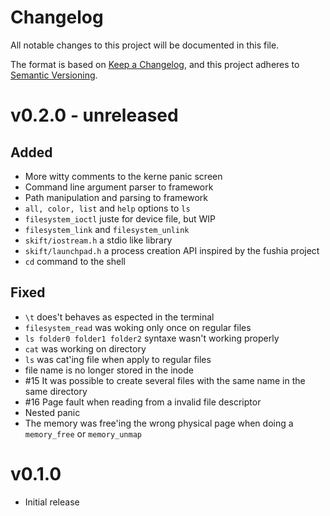 # Changelog

All notable changes to this project will be documented in this file.

The format is based on [Keep a Changelog](https://keepachangelog.com/en/1.0.0/),
and this project adheres to [Semantic Versioning](https://semver.org/spec/v2.0.0.html).

# v0.2.0 - **unreleased**

## Added
 - More witty comments to the kerne panic screen
 - Command line argument parser to framework
 - Path manipulation and parsing to framework
 - `all, color, list` and `help` options to `ls`
 - `filesystem_ioctl` juste for device file, but WIP
 - `filesystem_link` and `filesystem_unlink`
 - `skift/iostream.h` a stdio like library
 - `skift/launchpad.h` a process creation API inspired by the fushia project
 - `cd` command to the shell

## Fixed
 - `\t` does't behaves as espected in the terminal
 - `filesystem_read` was woking only once on regular files
 - `ls folder0 folder1 folder2` syntaxe wasn't working properly
 - `cat` was working on directory
 - `ls` was cat'ing file when apply to regular files
 - file name is no longer stored in the inode
 - #15 It was possible to create several files with the same name in the same directory
 - #16 Page fault when reading from a invalid file descriptor
 - Nested panic
 - The memory was free'ing the wrong physical page when doing a `memory_free` or `memory_unmap`

# v0.1.0 
 - Initial release
